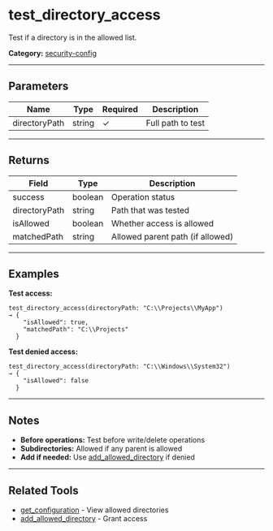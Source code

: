 ﻿# test_directory_access

Test if a directory is in the allowed list.

**Category:** [security-config](INDEX.md)

---

## Parameters

| Name | Type | Required | Description |
|------|------|----------|-------------|
| directoryPath | string | ✓ | Full path to test |

---

## Returns

| Field | Type | Description |
|-------|------|-------------|
| success | boolean | Operation status |
| directoryPath | string | Path that was tested |
| isAllowed | boolean | Whether access is allowed |
| matchedPath | string | Allowed parent path (if allowed) |

---

## Examples

**Test access:**
```
test_directory_access(directoryPath: "C:\\Projects\\MyApp")
→ {
    "isAllowed": true,
    "matchedPath": "C:\\Projects"
  }
```

**Test denied access:**
```
test_directory_access(directoryPath: "C:\\Windows\\System32")
→ {
    "isAllowed": false
  }
```

---

## Notes

- **Before operations:** Test before write/delete operations
- **Subdirectories:** Allowed if any parent is allowed
- **Add if needed:** Use [add_allowed_directory](add_allowed_directory.md) if denied

---

## Related Tools

- [get_configuration](get_configuration.md) - View allowed directories
- [add_allowed_directory](add_allowed_directory.md) - Grant access